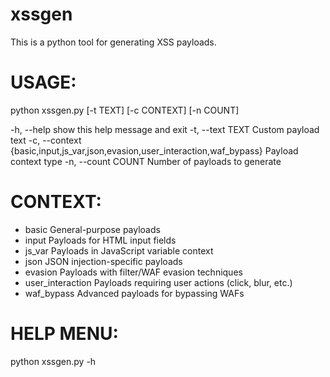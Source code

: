# xssgen
This is a python tool for generating XSS payloads.

# USAGE:
python xssgen.py [-t TEXT] [-c CONTEXT] [-n COUNT]

  -h, --help            show this help message and exit
  -t, --text TEXT       Custom payload text
  -c, --context {basic,input,js_var,json,evasion,user_interaction,waf_bypass}
                        Payload context type
  -n, --count COUNT     Number of payloads to generate

# CONTEXT: 
  - basic            General-purpose payloads
  - input            Payloads for HTML input fields
  - js_var           Payloads in JavaScript variable context
  - json             JSON injection-specific payloads
  - evasion          Payloads with filter/WAF evasion techniques
  - user_interaction Payloads requiring user actions (click, blur, etc.)
  - waf_bypass       Advanced payloads for bypassing WAFs

# HELP MENU:
python xssgen.py -h
